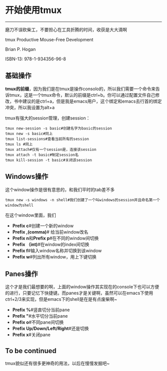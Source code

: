 开始使用tmux
============================
****
磨刀不误砍柴工，不要担心在工具折腾的时间，收获是大大滴啊  

tmux Productive Mouse-Free Development 

Brian P. Hogan 

ISBN-13: 978-1-934356-96-8

基础操作
----
**tmux的前缀**，因为我们是在tmux是操作consolo的，所以我们需要一个命令来告诉tmux，这是一个tmux命令，默认的前缀是ctrl+b。你可以通过配置文件自己修改，书中建议的是ctrl+a，但是我是emacs用户，这个绑定和emacs去行首的绑定冲突，所以我设置为alt+a

tmux有强大的session管理，创建session：

    tmux new-session -s basic#创建名字为basic的session
    tmux new -s basic#同上
    tmux list-sessions#查看当前所有的session
    tmux ls #同上
    tmux attach#仅有一个session是，连接该session
    tmux attach -t basic#制定session名
    tmux kill-session -t basic#关闭该session


Windows操作
----
这个window操作是很有意思的，和我们平时的tab差不多

    tmux new -s windows -n shell#我们创建了一个叫windows的session并且命名第一个window为shell
在这个window里面，我们

+ **Prefix c**#创建一个新的window
+ **Prefix ,(comma)**# 给当前window改名
+ **Prefix n**和**Prefix p**#在不同的window间切换
+ **Prefix （int)**#在window的index间切换
+ **Prefix f**#输入window名称并切换到该window
+ **Prefix w**#列出所有window，用上下键切换

Panes操作
---
这个才是我们最想要的啊，上面的window操作其实现在的console下也可以方便的进行，只要记忆下快捷键。而panes才是关键啊，虽然可以在emacs下使用ctrl+2/3来实现，但是emacs下的shell是在是有点废柴啊~

+ **Prefix %**#竖直切分当前pane
+ **Prefix "**#水平切分当前pane
+ **Prefix o**#不同pane间切换
+ **Prefix Up/Down/Left/Right**#还是切换
+ **Prefix x**#关闭pane

To be continued
---
tmux貌似还有很多更神奇的用法，以后在慢慢发掘吧~








